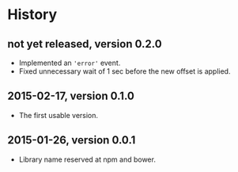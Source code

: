 # History

## not yet released, version 0.2.0

- Implemented an `'error'` event.
- Fixed unnecessary wait of 1 sec before the new offset is applied.


## 2015-02-17, version 0.1.0

- The first usable version.


## 2015-01-26, version 0.0.1

- Library name reserved at npm and bower.
